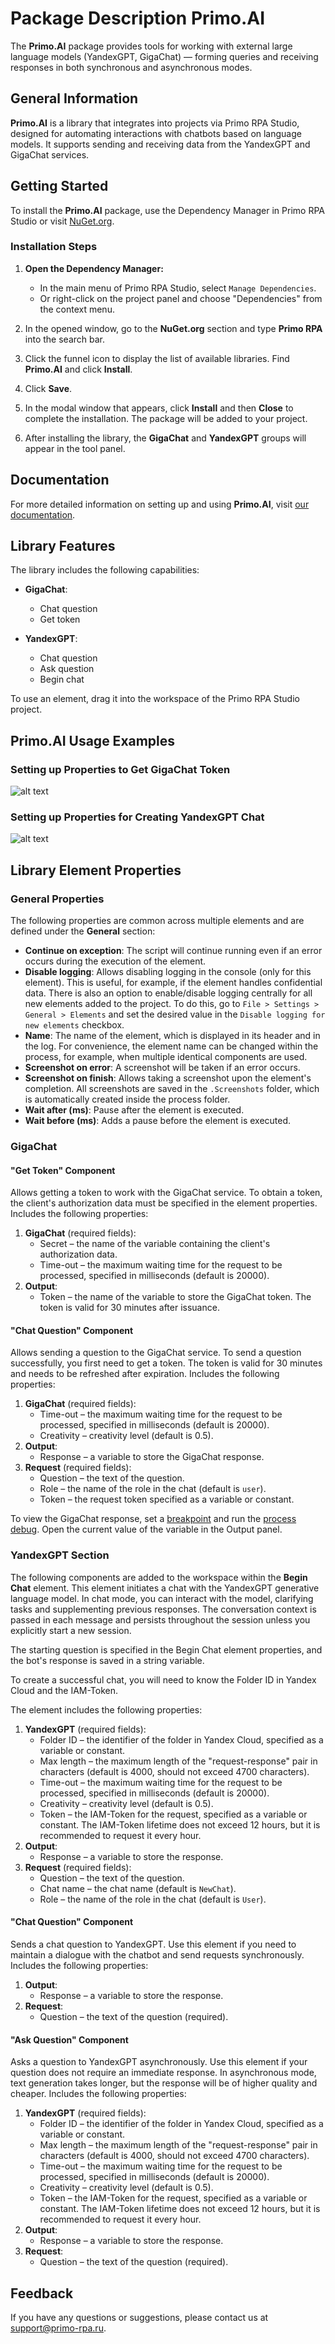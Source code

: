 # Package Description Primo.AI

The **Primo.AI** package provides tools for working with external large language models (YandexGPT, GigaChat) — forming queries and receiving responses in both synchronous and asynchronous modes.

## General Information

**Primo.AI** is a library that integrates into projects via Primo RPA Studio, designed for automating interactions with chatbots based on language models. It supports sending and receiving data from the YandexGPT and GigaChat services.

## Getting Started

To install the **Primo.AI** package, use the Dependency Manager in Primo RPA Studio or visit [NuGet.org](https://www.nuget.org/).

### Installation Steps

1. **Open the Dependency Manager:**
   - In the main menu of Primo RPA Studio, select `Manage Dependencies`.
   - Or right-click on the project panel and choose "Dependencies" from the context menu.

2. In the opened window, go to the **NuGet.org** section and type **Primo RPA** into the search bar.

3. Click the funnel icon to display the list of available libraries. Find **Primo.AI** and click **Install**.

4. Click **Save**.

5. In the modal window that appears, click **Install** and then **Close** to complete the installation. The package will be added to your project.

6. After installing the library, the **GigaChat** and **YandexGPT** groups will appear in the tool panel.

## Documentation

For more detailed information on setting up and using **Primo.AI**, visit [our documentation](https://docs.primo-rpa.com).

## Library Features

The library includes the following capabilities:

- **GigaChat**:
   - Chat question
   - Get token

- **YandexGPT**:
  - Chat question
  - Ask question
  - Begin chat

To use an element, drag it into the workspace of the Primo RPA Studio project.

## Primo.AI Usage Examples

### Setting up Properties to Get GigaChat Token

![alt text](image-10.png)

### Setting up Properties for Creating YandexGPT Chat

![alt text](image-11.png)

## Library Element Properties

### General Properties

The following properties are common across multiple elements and are defined under the **General** section:

- **Continue on exception**: The script will continue running even if an error occurs during the execution of the element.
- **Disable logging**: Allows disabling logging in the console (only for this element). This is useful, for example, if the element handles confidential data. There is also an option to enable/disable logging centrally for all new elements added to the project. To do this, go to `File > Settings > General > Elements` and set the desired value in the `Disable logging for new elements` checkbox.
- **Name**: The name of the element, which is displayed in its header and in the log. For convenience, the element name can be changed within the process, for example, when multiple identical components are used.
- **Screenshot on error**: A screenshot will be taken if an error occurs.
- **Screenshot on finish**: Allows taking a screenshot upon the element's completion. All screenshots are saved in the `.Screenshots` folder, which is automatically created inside the process folder.
- **Wait after (ms)**: Pause after the element is executed.
- **Wait before (ms)**: Adds a pause before the element is executed.

### GigaChat

#### "Get Token" Component

Allows getting a token to work with the GigaChat service. To obtain a token, the client's authorization data must be specified in the element properties. Includes the following properties:

1. **GigaChat** (required fields):
   - Secret – the name of the variable containing the client's authorization data.
   - Time-out – the maximum waiting time for the request to be processed, specified in milliseconds (default is 20000).
2. **Output**:
   - Token – the name of the variable to store the GigaChat token. The token is valid for 30 minutes after issuance.

#### "Chat Question" Component

Allows sending a question to the GigaChat service. To send a question successfully, you first need to get a token. The token is valid for 30 minutes and needs to be refreshed after expiration. Includes the following properties:

1. **GigaChat** (required fields):
   - Time-out – the maximum waiting time for the request to be processed, specified in milliseconds (default is 20000).
   - Creativity – creativity level (default is 0.5).
2. **Output**:
   - Response – a variable to store the GigaChat response.
3. **Request** (required fields):
   - Question – the text of the question.
   - Role – the name of the role in the chat (default is `user`).
   - Token – the request token specified as a variable or constant.

To view the GigaChat response, set a [breakpoint](https://docs.primo-rpa.com/primo-studio/debug) and run the [process debug](https://docs.primo-rpa.com/primo-studio/debug). Open the current value of the variable in the Output panel.

### YandexGPT Section

The following components are added to the workspace within the **Begin Chat** element. This element initiates a chat with the YandexGPT generative language model. In chat mode, you can interact with the model, clarifying tasks and supplementing previous responses. The conversation context is passed in each message and persists throughout the session unless you explicitly start a new session.

The starting question is specified in the Begin Chat element properties, and the bot's response is saved in a string variable.

To create a successful chat, you will need to know the Folder ID in Yandex Cloud and the IAM-Token.

The element includes the following properties:

1. **YandexGPT** (required fields):
   - Folder ID – the identifier of the folder in Yandex Cloud, specified as a variable or constant.
   - Max length – the maximum length of the "request-response" pair in characters (default is 4000, should not exceed 4700 characters).
   - Time-out – the maximum waiting time for the request to be processed, specified in milliseconds (default is 20000).
   - Creativity – creativity level (default is 0.5).
   - Token – the IAM-Token for the request, specified as a variable or constant. The IAM-Token lifetime does not exceed 12 hours, but it is recommended to request it every hour.
2. **Output**:
   - Response – a variable to store the response.
3. **Request** (required fields):
   - Question – the text of the question.
   - Chat name – the chat name (default is `NewChat`).
   - Role – the name of the role in the chat (default is `User`).

#### "Chat Question" Component

Sends a chat question to YandexGPT. Use this element if you need to maintain a dialogue with the chatbot and send requests synchronously. Includes the following properties:

1. **Output**:
   - Response – a variable to store the response.
2. **Request**:
   - Question – the text of the question (required).

#### "Ask Question" Component

Asks a question to YandexGPT asynchronously. Use this element if your question does not require an immediate response. In asynchronous mode, text generation takes longer, but the response will be of higher quality and cheaper. Includes the following properties:

1. **YandexGPT** (required fields):
   - Folder ID – the identifier of the folder in Yandex Cloud, specified as a variable or constant.
   - Max length – the maximum length of the "request-response" pair in characters (default is 4000, should not exceed 4700 characters).
   - Time-out – the maximum waiting time for the request to be processed, specified in milliseconds (default is 20000).
   - Creativity – creativity level (default is 0.5).
   - Token – the IAM-Token for the request, specified as a variable or constant. The IAM-Token lifetime does not exceed 12 hours, but it is recommended to request it every hour.
2. **Output**:
   - Response – a variable to store the response.
3. **Request**:
   - Question – the text of the question (required).

## Feedback

If you have any questions or suggestions, please contact us at [support@primo-rpa.ru](mailto:support@primo-rpa.ru).
